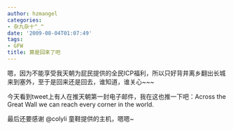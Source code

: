 ```yaml
---
author: hzmangel
categories:
- 杂九杂十^_^
date: '2009-08-04T01:07:49'
tags:
- GFW
title: 算是回来了吧
---
```

嗯，因为不能享受我天朝为屁民提供的全民ICP福利，所以只好背井离乡翻出长城来到塞外，至于是回来还是回去，谁知道，谁关心~~~

今天看到tweet上有人在推天朝第一封电子邮件，我在这也推一下吧：Across the Great Wall we can reach every corner in the world.

最后还要感谢 @colyli 童鞋提供的主机，嗯嗯~